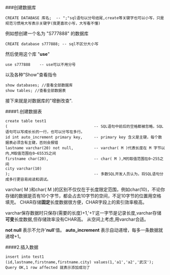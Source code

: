 ###创建数据库
```
CREATE DATABASE 库名;  -- ";"sql语句以分号结尾,create等关键字也可以小写，只是规范习惯用大写表示关键字(我更喜欢小写，大写看不懂) 
```
例如想创建一个名为 "S777888" 的数据库
```
CREATE database s777888; -- sql不区分大小写
```
然后使用这个库 "**use**"
```
use s777888    -- use可以不用分号
```
以及各种"Show"查看指令
```
show databases; //查看全部数据库
show tables; //查看全部数据表
```
接下来就是对数据库的"增删改查".

####1.创建数据表
```
create table test1
(                                      -- SQL语句中前后的空格都被忽略，SQL语句可以写成长长的一行，也可以分写在多行。
id int auto_increment primary key,     -- primary key 含义是主键，每个数据表必须含有主键，否则会报错
lastname varchar(20) not null,         -- varchar( M )代表长度在 M 字节以内,M取值范围在0~65535之间
firstname char(20),                    -- char( M ),M的取值范围在0~255之间
city varchar(10)
);                                     -- 多数SQL开发人员认为，将SQL语句分成多行更容易阅读和调试。
```
varchar( M )和char( M )的区别不仅仅在于长度限定范围，例如char(10)，不论你存储的数据是否有10个字节，都会占去10字节的空间，不足10字节的位置用空格填充。
CHAR存储**固定**长度数据很方便，CHAR字段上的索引效率极高。

varchar保存数据时只保存(需要的长度)+1,'+1'这一字节是记录长度,varchar存储**可变**长度数据,但存储效率没有CHAR高。
从空间上考虑,用varchar合适。

**not null** 表示不允许'**null**'值。
**auto_increment** 表示自动递增，每多一条数据就递增+1。

####2.插入数据
```
insert into test1
(id,lastname,firstname,firstname.city) values(1,'a1','a2','武汉');
Query OK,1 row affected 就表示添加成功了
```






